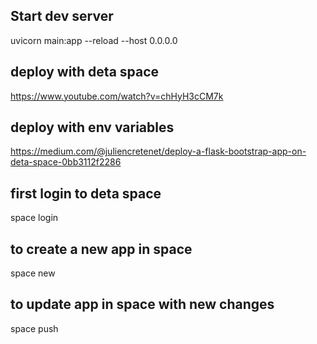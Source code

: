 ## Start dev server
uvicorn main:app --reload --host 0.0.0.0

## deploy with deta space
https://www.youtube.com/watch?v=chHyH3cCM7k

## deploy with env variables
https://medium.com/@juliencretenet/deploy-a-flask-bootstrap-app-on-deta-space-0bb3112f2286

## first login to deta space
space login
## to create a new app in space
space new
## to update app in space with new changes
space push